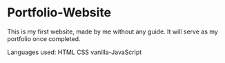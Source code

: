 # Portfolio-Website

This is my first website, made by me without any guide. It will serve as my portfolio once completed. 

Languages used:
HTML
CSS
vanilla-JavaScript
